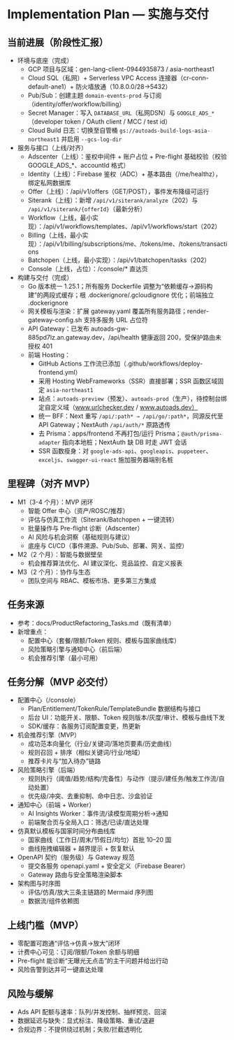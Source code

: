 # Implementation Plan — 实施与交付

## 当前进展（阶段性汇报）
- 环境与底座（完成）
  - GCP 项目与区域：gen-lang-client-0944935873 / asia-northeast1
  - Cloud SQL（私网）+ Serverless VPC Access 连接器（cr-conn-default-ane1）+ 防火墙放通（10.8.0.0/28→5432）
  - Pub/Sub：创建主题 `domain-events-prod` 与订阅（identity/offer/workflow/billing）
  - Secret Manager：写入 `DATABASE_URL`（私网DSN）与 `GOOGLE_ADS_*`（developer token / OAuth client / MCC / test id）
  - Cloud Build 日志：切换至自管桶 `gs://autoads-build-logs-asia-northeast1` 并启用 `--gcs-log-dir`
- 服务与接口（上线/对齐）
  - Adscenter（上线）：鉴权中间件 + 账户占位 + Pre-flight 基础校验（校验 GOOGLE_ADS_*、accountId 格式）
  - Identity（上线）：Firebase 鉴权（ADC）+ 基本路由（/me/healthz），绑定私网数据库
  - Offer（上线）：/api/v1/offers（GET/POST），事件发布降级可运行
  - Siterank（上线）：新增 `/api/v1/siterank/analyze`（202）与 `/api/v1/siterank/{offerId}`（最新分析）
  - Workflow（上线，最小实现）：/api/v1/workflows/templates、/api/v1/workflows/start（202）
  - Billing（上线，最小实现）：/api/v1/billing/subscriptions/me、/tokens/me、/tokens/transactions
  - Batchopen（上线，最小实现）：/api/v1/batchopen/tasks（202）
  - Console（上线，占位）：/console/* 直达页
- 构建与交付（完成）
  - Go 版本统一 1.25.1；所有服务 Dockerfile 调整为“依赖缓存→源码构建”的两段式缓存；根 .dockerignore/.gcloudignore 优化；前端独立 .dockerignore
  - 网关模板与渲染：扩展 gateway.yaml 覆盖所有服务路径；render-gateway-config.sh 支持多服务 URL 占位符
  - API Gateway：已发布 autoads-gw-885pd7lz.an.gateway.dev，/api/health 健康返回 200，受保护路由未授权 401
  - 前端 Hosting：
    - GitHub Actions 工作流已添加（.github/workflows/deploy-frontend.yml）
    - 采用 Hosting WebFrameworks（SSR）直接部署；SSR 函数区域固定 `asia-northeast1`
    - 站点：`autoads-preview`（预发）、`autoads-prod`（生产），待控制台绑定自定义域（www.urlchecker.dev / www.autoads.dev）
    - 统一 BFF：Next 重写 `/api/:path* → /api/go/:path*`，同源反代至 API Gateway；NextAuth `/api/auth/*` 原路透传
    - 去 Prisma：apps/frontend 不再打包/运行 Prisma；`@auth/prisma-adapter` 指向本地桩；NextAuth 缺 DB 时走 JWT 会话
    - SSR 函数瘦身：对 `google-ads-api`、`googleapis`、`puppeteer`、`exceljs`、`swagger-ui-react` 施加服务器端别名桩

## 里程碑（对齐 MVP）
- M1（3-4 个月）：MVP 闭环
  - 智能 Offer 中心（资产/ROSC/推荐）
  - 评估与仿真工作流（Siterank/Batchopen + 一键流转）
  - 批量操作与 Pre-flight 诊断（Adscenter）
  - AI 风险与机会洞察（基础规则与建议）
  - 底座与 CI/CD（事件溯源、Pub/Sub、部署、网关、监控）
- M2（2 个月）：智能与数据壁垒
  - 机会推荐算法优化、AI 建议深化、竞品监控、自定义报表
- M3（2 个月）：协作与生态
  - 团队空间与 RBAC、模板市场、更多第三方集成

## 任务来源
- 参考：docs/ProductRefactoring_Tasks.md（既有清单）
- 新增重点：
  - 配置中心（套餐/限额/Token 规则、模板与国家曲线库）
  - 风险策略引擎与通知中心（前后端）
  - 机会推荐引擎（最小可用）

## 任务分解（MVP 必交付）
- 配置中心（/console）
  - Plan/Entitlement/TokenRule/TemplateBundle 数据结构与接口
  - 后台 UI：功能开关、限额、Token 规则版本/灰度/审计、模板与曲线下发
  - SDK/缓存：各服务订阅配置变更，热更新
- 机会推荐引擎（MVP）
  - 成功范本向量化（行业/关键词/落地页要素/历史曲线）
  - 规则召回 + 排序（相似关键词/行业/地域）
  - 推荐卡片与“加入待办”链路
- 风险策略引擎（后端）
  - 规则执行（阈值/趋势/结构/完备性）与动作（提示/建任务/触发工作流/自动处置）
  - 优先级/冲突、去重抑制、命中日志、沙盒验证
- 通知中心（前端 + Worker）
  - AI Insights Worker：事件流/读模型周期分析→通知
  - 前端聚合页与全局入口：筛选/已读/直达处理
- 仿真默认模板与国家时间分布曲线库
  - 国家曲线（工作日/周末/节假日/均匀）首批 10–20 国
  - 曲线拖拽编辑器 + 越界提示 + 恢复默认
- OpenAPI 契约（服务级）与 Gateway 规范
  - 提交各服务 openapi.yaml + 安全定义（Firebase Bearer）
  - Gateway 路由与安全策略渲染脚本
- 架构图与时序图
  - 评估/仿真/放大三条主链路的 Mermaid 序列图
  - 数据流/组件依赖图

## 上线门槛（MVP）
- 零配置可跑通“评估→仿真→放大”闭环
- 计费中心可见：订阅/限额/Token 余额与明细
- Pre-flight 能诊断“无曝光无点击”的主干问题并给出行动
- 风险告警到达并可一键直达处理

## 风险与缓解
- Ads API 配额与速率：队列/并发控制、抽样预览、回滚
- 数据延迟与缺失：显式标注、降级策略、重试/退避
- 合规边界：不提供绕过机制；失败/拦截透明化
